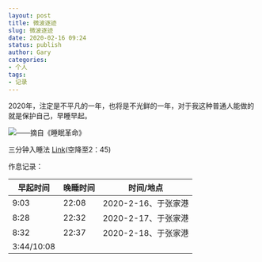 ```yaml
---
layout: post
title: 微波逐迹
slug: 微波逐迹
date: 2020-02-16 09:24
status: publish
author: Gary
categories: 
- 个人
tags: 
- 记录
---
```


2020年，注定是不平凡的一年，也将是不光鲜的一年，对于我这种普通人能做的就是保护自己，早睡早起。

![——摘自《睡眠革命》](https://i.loli.net/2020/02/17/fSOMHRC2FPQsu8t.png)

三分钟入睡法 [Link](https://www.bilibili.com/video/av34610269)(空降至2：45)

作息记录：

| 早起时间   | 晚睡时间 | 时间/地点           |
| ---------- | -------- | ------------------- |
| 9:03       | 22:08    | 2020-2-16、于张家港 |
| 8:28       | 22:32    | 2020-2-17、于张家港 |
| 8:32       | 22:37    | 2020-2-18、于张家港 |
| 3:44/10:08 |          |                     |

